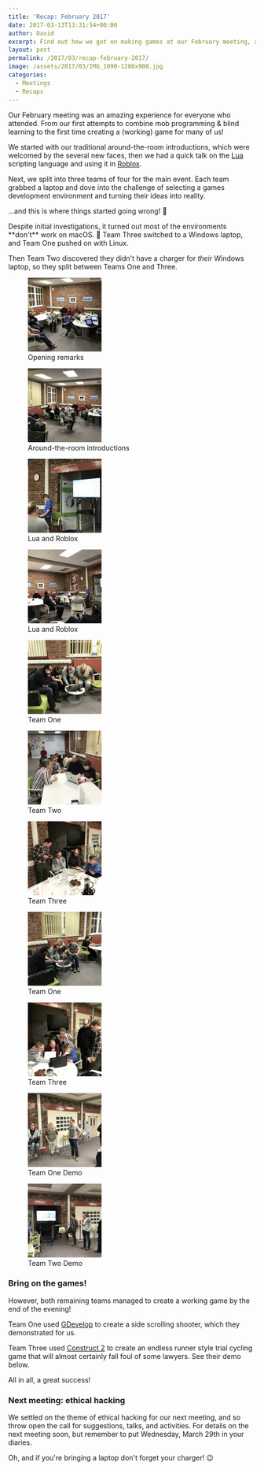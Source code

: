 ```yaml
---
title: 'Recap: February 2017'
date: 2017-03-13T13:31:54+00:00
author: David
excerpt: Find out how we got on making games at our February meeting, and look ahead to March.
layout: post
permalink: /2017/03/recap-february-2017/
image: /assets/2017/03/IMG_1090-1200x900.jpg
categories:
  - Meetings
  - Recaps
---
```

Our February meeting was an amazing experience for everyone who attended. From our first attempts to combine mob programming & blind learning to the first time creating a (working) game for many of us!

<!--more-->

We started with our traditional around-the-room introductions, which were welcomed by the several new faces, then we had a quick talk on the [Lua](https://www.lua.org/) scripting language and using it in [Roblox](https://www.roblox.com/).

Next, we split into three teams of four for the main event. Each team grabbed a laptop and dove into the challenge of selecting a games development environment and turning their ideas into reality.

&#8230;and this is where things started going wrong! 🙂

Despite initial investigations, it turned out most of the environments \*\*don't\*\* work on macOS. 🙁 Team Three switched to a Windows laptop, and Team One pushed on with Linux.

Then Team Two discovered they didn't have a charger for _their_ Windows laptop, so they split between Teams One and Three.

<div id='gallery-2' class='gallery galleryid-132 gallery-columns-3 gallery-size-thumbnail'>
  <figure class='gallery-item'> 
  
  <div class='gallery-icon landscape'>
    <a href='/img_1090/'><img width="150" height="150" src="/assets/2017/03/IMG_1090-150x150.jpg" class="attachment-thumbnail size-thumbnail" alt="" aria-describedby="gallery-2-120" /></a>
  </div><figcaption class='caption-text gallery-caption' id='gallery-2-120'> Opening remarks </figcaption></figure><figure class='gallery-item'> 
  
  <div class='gallery-icon landscape'>
    <a href='/img_1091/'><img width="150" height="150" src="/assets/2017/03/IMG_1091-150x150.jpg" class="attachment-thumbnail size-thumbnail" alt="" aria-describedby="gallery-2-121" /></a>
  </div><figcaption class='caption-text gallery-caption' id='gallery-2-121'> Around-the-room introductions </figcaption></figure><figure class='gallery-item'> 
  
  <div class='gallery-icon landscape'>
    <a href='/img_1092/'><img width="150" height="150" src="/assets/2017/03/IMG_1092-150x150.jpg" class="attachment-thumbnail size-thumbnail" alt="" aria-describedby="gallery-2-122" /></a>
  </div><figcaption class='caption-text gallery-caption' id='gallery-2-122'> Lua and Roblox </figcaption></figure><figure class='gallery-item'> 
  
  <div class='gallery-icon landscape'>
    <a href='/img_1093/'><img width="150" height="150" src="/assets/2017/03/IMG_1093-150x150.jpg" class="attachment-thumbnail size-thumbnail" alt="" aria-describedby="gallery-2-123" /></a>
  </div><figcaption class='caption-text gallery-caption' id='gallery-2-123'> Lua and Roblox </figcaption></figure><figure class='gallery-item'> 
  
  <div class='gallery-icon landscape'>
    <a href='/img_1094/'><img width="150" height="150" src="/assets/2017/03/IMG_1094-150x150.jpg" class="attachment-thumbnail size-thumbnail" alt="" aria-describedby="gallery-2-124" /></a>
  </div><figcaption class='caption-text gallery-caption' id='gallery-2-124'> Team One </figcaption></figure><figure class='gallery-item'> 
  
  <div class='gallery-icon landscape'>
    <a href='/img_1095/'><img width="150" height="150" src="/assets/2017/03/IMG_1095-150x150.jpg" class="attachment-thumbnail size-thumbnail" alt="" aria-describedby="gallery-2-125" /></a>
  </div><figcaption class='caption-text gallery-caption' id='gallery-2-125'> Team Two </figcaption></figure><figure class='gallery-item'> 
  
  <div class='gallery-icon landscape'>
    <a href='/img_1096/'><img width="150" height="150" src="/assets/2017/03/IMG_1096-150x150.jpg" class="attachment-thumbnail size-thumbnail" alt="" aria-describedby="gallery-2-126" /></a>
  </div><figcaption class='caption-text gallery-caption' id='gallery-2-126'> Team Three </figcaption></figure><figure class='gallery-item'> 
  
  <div class='gallery-icon landscape'>
    <a href='/img_1097/'><img width="150" height="150" src="/assets/2017/03/IMG_1097-150x150.jpg" class="attachment-thumbnail size-thumbnail" alt="" aria-describedby="gallery-2-127" /></a>
  </div><figcaption class='caption-text gallery-caption' id='gallery-2-127'> Team One </figcaption></figure><figure class='gallery-item'> 
  
  <div class='gallery-icon landscape'>
    <a href='/img_1098/'><img width="150" height="150" src="/assets/2017/03/IMG_1098-150x150.jpg" class="attachment-thumbnail size-thumbnail" alt="" aria-describedby="gallery-2-128" /></a>
  </div><figcaption class='caption-text gallery-caption' id='gallery-2-128'> Team Three </figcaption></figure><figure class='gallery-item'> 
  
  <div class='gallery-icon landscape'>
    <a href='/img_1099/'><img width="150" height="150" src="/assets/2017/03/IMG_1099-150x150.jpg" class="attachment-thumbnail size-thumbnail" alt="" aria-describedby="gallery-2-129" /></a>
  </div><figcaption class='caption-text gallery-caption' id='gallery-2-129'> Team One Demo </figcaption></figure><figure class='gallery-item'> 
  
  <div class='gallery-icon landscape'>
    <a href='/img_1102/'><img width="150" height="150" src="/assets/2017/03/IMG_1102-150x150.jpg" class="attachment-thumbnail size-thumbnail" alt="" aria-describedby="gallery-2-130" /></a>
  </div><figcaption class='caption-text gallery-caption' id='gallery-2-130'> Team Two Demo </figcaption></figure>
</div>

### Bring on the games!

However, both remaining teams managed to create a working game by the end of the evening!

Team One used [GDevelop](http://compilgames.net/) to create a side scrolling shooter, which they demonstrated for us.



Team Three used <a href="https://www.scirra.com/construct2" target="_blank">Construct 2</a> to create an endless runner style trial cycling game that will almost certainly fall foul of some lawyers. See their demo below.



All in all, a great success!

### Next meeting: ethical hacking

We settled on the theme of ethical hacking for our next meeting, and so throw open the call for suggestions, talks, and activities. For details on the next meeting soon, but remember to put Wednesday, March 29th in your diaries.

Oh, and if you're bringing a laptop don't forget your charger! 😉
